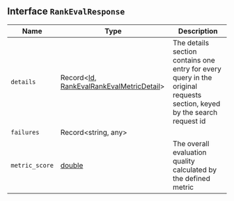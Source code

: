## Interface `RankEvalResponse`

| Name | Type | Description |
| - | - | - |
| `details` | Record<[Id](./Id.md), [RankEvalRankEvalMetricDetail](./RankEvalRankEvalMetricDetail.md)> | The details section contains one entry for every query in the original requests section, keyed by the search request id |
| `failures` | Record<string, any> | &nbsp; |
| `metric_score` | [double](./double.md) | The overall evaluation quality calculated by the defined metric |

